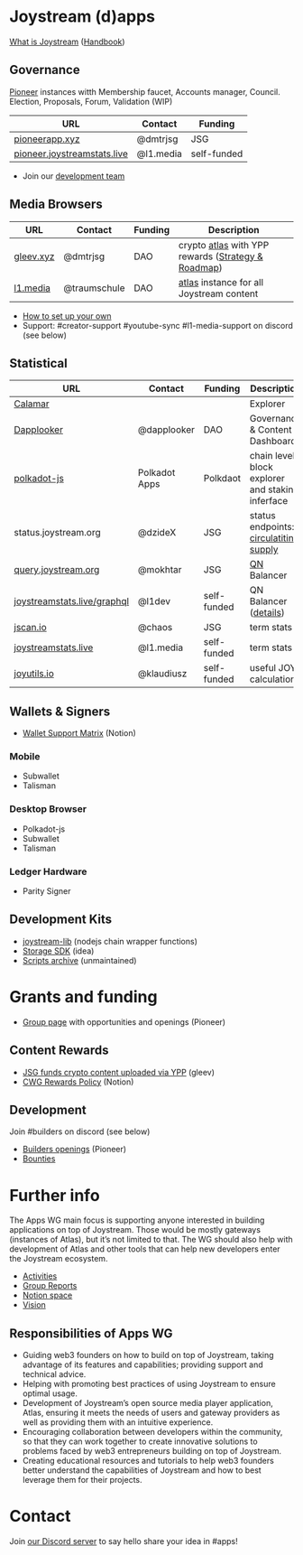 # Joystream (d)apps
[What is Joystream](http://joystream.org/) ([Handbook](https://handbook.joystream.org/))

## Governance

[Pioneer](https://github.com/Joystream/pioneer/) instances witth Membership faucet, Accounts manager, Council. Election, Proposals, Forum, Validation (WIP)

| URL | Contact | Funding |
|--|--|--|
| [pioneerapp.xyz](https://pioneerapp.xyz/) | @dmtrjsg | JSG  |
| [pioneer.joystreamstats.live](https://pioneer.joystreamstats.live/) | @l1.media | self-funded |

- Join our [development team](#development)

## Media Browsers

| URL | Contact | Funding | Description |
|--|--|--|--|
| [gleev.xyz](https://gleev.xyz) | @dmtrjsg | DAO | crypto [atlas](https://github.com/Joystream/atlas) with YPP rewards ([Strategy & Roadmap](https://docs.google.com/document/d/1_ogZHkm0jUq_QFNKxyXeeOt2KzESsHUaNAIE2Rf_-gI/edit#heading=h.9mhhgqn8xmyo)) |
| [l1.media](https://l1.media) | @traumschule | DAO | [atlas](https://github.com/Joystream/atlas) instance for all Joystream content |

- [How to set up your own](https://github.com/Joystream/atlas/blob/master/docs/operator-guide.md)
- Support: #creator-support #youtube-sync #l1-media-support on discord (see below)

## Statistical

| URL | Contact | Funding | Description |
|--|--|--|--|
| [Calamar](https://calamar.app/joystream) |   | | Explorer |
| [Dapplooker](https://dapplooker.com/dashboard/joystream-mainnet-dashboard-328) | @dapplooker | DAO | Governance & Content Dashboards |
| [polkadot-js](https://polkadot.js.org/apps/?rpc=wss://rpc.joystream.org#/explorer) | Polkadot Apps | Polkdaot | chain level block explorer and staking inferface |
| status.joystream.org | @dzideX | JSG | status endpoints: [circulatiting supply](https://status.joystream.org/circulating-supply) |
| [query.joystream.org](https://query.joystream.org/) | @mokhtar | JSG | [QN](https://github.com/Joystream/community-repo/tree/master/working-groups/storage-group/NodeSteup/query-node#clone-the-repo) Balancer |
| [joystreamstats.live/graphql](https://joystreamstats.live/graphql) | @l1dev | self-funded | QN Balancer ([details](https://www.notion.so/joystream/QN-balancer-298c9ddfea4f42229019dc99e7a067f3)) |
| [jscan.io](https://jscan.io/) | @chaos | JSG | term stats
| [joystreamstats.live](https://joystreamstats.live/) | @l1.media | self-funded | term stats |
| [joyutils.io](https://joyutils.org/) | @klaudiusz | self-funded | useful JOY calculations |

## Wallets & Signers
- [Wallet Support Matrix](https://www.notion.so/joystream/0d7022ca1b3d4a3c84041ff67c5d824e?v=8a39c09ce31d413da9c6fbc7f77f08aa) (Notion)

### Mobile
- Subwallet
- Talisman

### Desktop Browser
- Polkadot-js
- Subwallet
- Talisman

### Ledger Hardware
- Parity Signer

## Development Kits
- [joystream-lib](https://git.l1.media/Operations/joystream-lib) (nodejs chain wrapper functions)
- [Storage SDK](https://github.com/Joystream/joystream/issues/4596) (idea)
- [Scripts archive](https://github.com/Joystream/community-repo/tree/master/archives/scripts) (unmaintained)

# Grants and funding
- [Group page](https://pioneer.joystreamstats.live/#/working-groups/apps) with opportunities and openings (Pioneer)

## Content Rewards
- [JSG funds crypto content uploaded via YPP](https://gleev.xyz/) (gleev)
- [CWG Rewards Policy](https://www.notion.so/joystream/Content-Rewards-Policy-f215e3fb7b984827a6facf2de683e40a) (Notion)

## Development
Join #builders on discord (see below)
- [Builders openings](https://pioneer.joystreamstats.live/#/working-groups/builders) (Pioneer)
- [Bounties](https://github.com/Joystream/community-repo/tree/master/bounties)
 
# Further info
The Apps WG main focus is supporting anyone interested in building applications on top of Joystream. Those would be mostly gateways (instances of Atlas), but it’s not limited to that. The WG should also help with development of Atlas and other tools that can help new developers enter the Joystream ecosystem.
- [Activities](https://pioneer.joystreamstats.live/#/forum/thread/65)
- [Group Reports](https://pioneer.joystreamstats.live/#/forum/thread/47?page=2)
- [Notion space](https://www.notion.so/joystream/Apps-05bec9dc2a5949aeb063ad510ad3eb92)
- [Vision](https://pioneer.joystreamstats.live/#/forum/thread/560)

## Responsibilities of Apps WG
- Guiding web3 founders on how to build on top of Joystream, taking advantage of its features and capabilities; providing support and technical advice.
- Helping with promoting best practices of using Joystream to ensure optimal usage.
- Development of Joystream’s open source media player application, Atlas, ensuring it meets the needs of users and gateway providers as well as providing them with an intuitive experience.
- Encouraging collaboration between developers within the community, so that they can work together to create innovative solutions to problems faced by web3 entrepreneurs building on top of Joystream.
- Creating educational resources and tutorials to help web3 founders better understand the capabilities of Joystream and how to best leverage them for their projects.

# Contact
Join [our Discord server](https://discord.gg/5keJMupg) to say hello share your idea in #apps!
